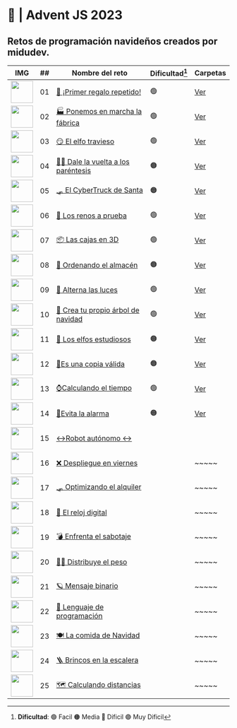 # 🌟 | Advent JS 2023
## Retos de programación navideños creados por midudev.
 
 IMG                                                                                               | ##  | Nombre del reto                                                                  | Dificultad[^1] | Carpetas                                                                                                                                               
| ------------------------------------------------------------------------------------------------- | :-: | -------------------------------------------------------------------------------- | -------------- | ----------------------------------------------------------------------------------- 
| <img src="https://adventjs.dev/challenges-2023/1.png" width="50" style="object-fit: contain;" />  | 01  | [🎁 ¡Primer regalo repetido!](https://adventjs.dev/es/challenges/2023/1)         | 🟢             | [Ver](https://github.com/rogeranyor/Pruebas-tecnicas-proyectos/tree/main/00-Adventjs-2023/Reto%20%2301%20%F0%9F%8E%81%20%C2%A1Primer%20regalo%20repetido!)  
| <img src="https://adventjs.dev/challenges-2023/2.png" width="50" style="object-fit: contain;" />  | 02  | [🏭 Ponemos en marcha la fábrica](https://adventjs.dev/es/challenges/2023/2)     | 🟢             | [Ver](https://github.com/rogeranyor/Pruebas-tecnicas-proyectos/tree/main/00-Adventjs-2023/Reto%20%2302%20%F0%9F%8F%AD%20Ponemos%20en%20marcha%20la%20f%C3%A1brica)
| <img src="https://adventjs.dev/challenges-2023/3.png" width="50" style="object-fit: contain;" />  | 03  | [😏 El elfo travieso](https://adventjs.dev/es/challenges/2023/3)                 | 🟢             | [Ver](https://github.com/rogeranyor/Pruebas-tecnicas-proyectos/tree/main/00-Adventjs-2023/Reto%20%2303%20%F0%9F%98%8F%20El%20elfo%20travieso)  
| <img src="https://adventjs.dev/challenges-2023/4.png" width="50" style="object-fit: contain;" />  | 04  | [😵‍💫 Dale la vuelta a los paréntesis](https://adventjs.dev/es/challenges/2023/4)  | 🟠             | [Ver](https://github.com/rogeranyor/Pruebas-tecnicas-proyectos/tree/main/00-Adventjs-2023/Reto%20%2304%20%F0%9F%98%B5%E2%80%8D%F0%9F%92%AB%20Dale%20la%20vuelta%20a%20los%20par%C3%A9ntesis)
| <img src="https://adventjs.dev/challenges-2023/5.png" width="50" style="object-fit: contain;" />  | 05  | [🛷 El CyberTruck de Santa](https://adventjs.dev/es/challenges/2023/5)           | 🟠             | [Ver](https://github.com/rogeranyor/Pruebas-tecnicas-proyectos/tree/main/00-Adventjs-2023/Reto%20%2305%20%F0%9F%9B%B7%20El%20CyberTruck%20de%20Santa) 
| <img src="https://adventjs.dev/challenges-2023/6.png" width="50" style="object-fit: contain;" />  | 06  | [🦌 Los renos a prueba](https://adventjs.dev/es/challenges/2023/6)               | 🟢             | [Ver](https://github.com/rogeranyor/Pruebas-tecnicas-proyectos/tree/main/00-Adventjs-2023/Reto%20%2306%20%F0%9F%A6%8C%20Los%20renos%20a%20prueba)  
| <img src="https://adventjs.dev/challenges-2023/7.png" width="50" style="object-fit: contain;" />  | 07  | [📦 Las cajas en 3D](https://adventjs.dev/es/challenges/2023/7)                  | 🟢             | [Ver](https://github.com/rogeranyor/Pruebas-tecnicas-proyectos/tree/main/00-Adventjs-2023/Reto%20%2307%20%F0%9F%93%A6%20Las%20cajas%20en%203D)  
| <img src="https://adventjs.dev/challenges-2023/8.png" width="50" style="object-fit: contain;" />  | 08  | [🏬 Ordenando el almacén](https://adventjs.dev/es/challenges/2023/8)             | 🟠             | [Ver](https://github.com/rogeranyor/Pruebas-tecnicas-proyectos/tree/main/00-Adventjs-2023/Reto%20%2308%20%F0%9F%8F%AC%20Ordenando%20el%20almac%C3%A9n)  
| <img src="https://adventjs.dev/challenges-2023/9.png" width="50" style="object-fit: contain;" />  | 09  | [🚦 Alterna las luces](https://adventjs.dev/es/challenges/2023/9)                | 🟢             | [Ver](https://github.com/rogeranyor/Pruebas-tecnicas-proyectos/tree/main/00-Adventjs-2023/Reto%20%2309%20%F0%9F%9A%A6%20Alterna%20las%20luces)  
| <img src="https://adventjs.dev/challenges-2023/10.png" width="50" style="object-fit: contain;" /> | 10  | [🎄 Crea tu propio árbol de navidad](https://adventjs.dev/es/challenges/2023/10) | 🟢             | [Ver](https://github.com/rogeranyor/Pruebas-tecnicas-proyectos/tree/main/00-Adventjs-2023/Reto%20%2310%F0%9F%8E%84%20Crea%20tu%20propio%20%C3%A1rbol%20de%20navidad) 
| <img src="https://adventjs.dev/challenges-2023/11.png" width="50" style="object-fit: contain;" /> | 11  | [📖 Los elfos estudiosos](https://adventjs.dev/es/challenges/2023/11)            | 🟠             | [Ver](https://github.com/rogeranyor/Pruebas-tecnicas-proyectos/tree/main/00-Adventjs-2023/Reto%20%2311%20%F0%9F%93%96%20Los%20elfos%20estudiosos) 
| <img src="https://adventjs.dev/challenges-2023/12.png" width="50" style="object-fit: contain;" /> | 12  | [📸Es una copia válida](https://adventjs.dev/es/challenges/2023/11)           | 🟠             |  [Ver](https://github.com/rogeranyor/Pruebas-tecnicas-proyectos/tree/main/00-Adventjs-2023/Reto%20%2312%20%F0%9F%93%B8%20Es%20una%20copia%20v%C3%A1lida)                                                                          
|<img src="https://adventjs.dev/challenges-2023/13.png" width="50" style="object-fit: contain;" /> | 13  |[⌚️Calculando el tiempo](https://adventjs.dev/es/challenges/2023/11)            |🟢          | [Ver](https://github.com/rogeranyor/Pruebas-tecnicas-proyectos/tree/main/00-Adventjs-2023/Reto%20%2313%20%E2%8C%9A%EF%B8%8F%20Calculando%20el%20tiempo)                                                                               
| <img src="https://adventjs.dev/challenges-2023/14.png" width="50" style="object-fit: contain;" />  | 14  |[🚨Evita la alarma](https://adventjs.dev/es/challenges/2023/11)             |🟠         | [Ver](https://github.com/rogeranyor/Pruebas-tecnicas-proyectos/tree/main/00-Adventjs-2023/Reto%20%2314%20%F0%9F%9A%A8%20Evita%20la%20alarma)                                                                                
| <img src="https://adventjs.dev/challenges-2023/15.png" width="50" style="object-fit: contain;" /> | 15  |[↔️Robot autónomo ↔️ ](https://adventjs.dev/es/challenges/2023/11)            |                |                                                                               
| <img src="https://adventjs.dev/challenges-2023/16.png" width="50" style="object-fit: contain;" /> | 16  | [❌ Despliegue en viernes](https://adventjs.dev/es/challenges/2023/11)             |                | ~~~~~                                                                            
| <img src="https://adventjs.dev/challenges-2023/17.png" width="50" style="object-fit: contain;" />  | 17  |[🛷 Optimizando el alquiler](https://adventjs.dev/es/challenges/2023/11)            |                | ~~~~~                                                                            
|  <img src="https://adventjs.dev/challenges-2023/18.png" width="50" style="object-fit: contain;" />| 18  | [🔢 El reloj digital](https://adventjs.dev/es/challenges/2023/11)           |                | ~~~~~                                                                            
| <img src="https://adventjs.dev/challenges-2023/19.png" width="50" style="object-fit: contain;" /> | 19  | [💣 Enfrenta el sabotaje](https://adventjs.dev/es/challenges/2023/11)            |                | ~~~~~                                                                            
| <img src="https://adventjs.dev/challenges-2023/20.png" width="50" style="object-fit: contain;" />  | 20  |[🏋️‍♂️ Distribuye el peso](https://adventjs.dev/es/challenges/2023/11)            |                | ~~~~~                                                                            
| <img src="https://adventjs.dev/challenges-2023/21.png" width="50" style="object-fit: contain;" />| 21  |[🪐 Mensaje binario](https://adventjs.dev/es/challenges/2023/11)            |                | ~~~~~                                                                            
| <img src="https://adventjs.dev/challenges-2023/22.png" width="50" style="object-fit: contain;" /> | 22  |[🚂 Lenguaje de programación](https://adventjs.dev/es/challenges/2023/11)            |                | ~~~~~                                                                            
|<img src="https://adventjs.dev/challenges-2023/23.png" width="50" style="object-fit: contain;" />| 23  |[🍽️ La comida de Navidad](https://adventjs.dev/es/challenges/2023/11)           |                | ~~~~~                                                                            
|<img src="https://adventjs.dev/challenges-2023/24.png" width="50" style="object-fit: contain;" /> | 24  | [🪜 Brincos en la escalera](https://adventjs.dev/es/challenges/2023/11)            |                | ~~~~~                                                                            
|  <img src="https://adventjs.dev/challenges-2023/25.png" width="50" style="object-fit: contain;" />| 25  | [🗺️ Calculando distancias](https://adventjs.dev/es/challenges/2023/11)             |                | ~~~~~                                                                            

[^1]: **Dificultad**: 🟢 Facil 🟠 Media 🔴 Dificil 🟣 Muy Dificil
[^2]: Dificultad un poco elevada
